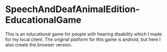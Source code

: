 # SpeechAndDeafAnimalEdition-EducationalGame
This is an educational game for people with hearing disability which I made for my local client. The original platform for this game is android, but here I also create the browser version.
